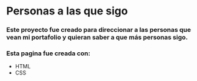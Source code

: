 # Personas a las que sigo

### Este proyecto fue creado para direccionar a las personas que vean mi portafolio y quieran saber a que más personas sigo.

### Esta pagina fue creada con:

* HTML
* CSS
